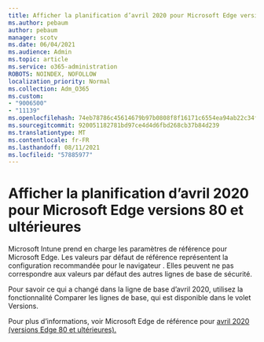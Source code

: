 ```yaml
---
title: Afficher la planification d’avril 2020 pour Microsoft Edge versions 80 et ultérieures
ms.author: pebaum
author: pebaum
manager: scotv
ms.date: 06/04/2021
ms.audience: Admin
ms.topic: article
ms.service: o365-administration
ROBOTS: NOINDEX, NOFOLLOW
localization_priority: Normal
ms.collection: Adm_O365
ms.custom:
- "9006500"
- "11139"
ms.openlocfilehash: 74eb78786c45614679b97b0808f8f16171c6554ea94ab22c34f2c45766123662
ms.sourcegitcommit: 920051182781bd97ce4d4d6fbd268cb37b84d239
ms.translationtype: MT
ms.contentlocale: fr-FR
ms.lasthandoff: 08/11/2021
ms.locfileid: "57885977"
---
```

# <a name="view-the-april-2020-baseline-for-microsoft-edge-versions-80-and-later"></a>Afficher la planification d’avril 2020 pour Microsoft Edge versions 80 et ultérieures

Microsoft Intune prend en charge les paramètres de référence pour Microsoft Edge. Les valeurs par défaut de référence représentent la configuration recommandée pour le navigateur . Elles peuvent ne pas correspondre aux valeurs par défaut des autres lignes de base de sécurité.

Pour savoir ce qui a changé dans la ligne de base d’avril 2020, utilisez la fonctionnalité Comparer les lignes de base, qui est disponible dans le volet Versions.

Pour plus d’informations, voir Microsoft Edge de référence pour [avril 2020 (versions Edge 80 et ultérieures).](https://docs.microsoft.com/mem/intune/protect/security-baseline-settings-edge?pivots=edge-april-2020)